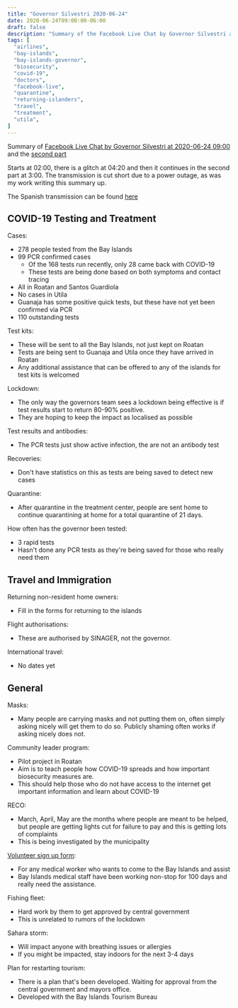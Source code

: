```yaml
---
title: "Governor Silvestri 2020-06-24"
date: 2020-06-24T09:00:00-06:00
draft: false
description: "Summary of the Facebook Live Chat by Governor Silvestri at 2020-06-24 09:00"
tags: [
  "airlines",
  "bay-islands",
  "bay-islands-governor",
  "biosecurity",
  "covid-19",
  "doctors",
  "facebook-live",
  "quarantine",
  "returning-islanders",
  "travel",
  "treatment",
  "utila",
]
---
```


Summary of [Facebook Live Chat by Governor Silvestri at 2020-06-24
09:00](https://www.facebook.com/gobernacionislas/videos/268333784422368) and
the [second
part](https://www.facebook.com/gobernacionislas/videos/1451907234997439)

Starts at 02:00, there is a glitch at 04:20 and then it continues in the second
part at 3:00. The transmission is cut short due to a power outage, as was my
work writing this summary up.

The Spanish transmission can be found [here](https://www.facebook.com/gobernacionislas/videos/593457661303189/)

COVID-19 Testing and Treatment
------------------------------

Cases:
* 278 people tested from the Bay Islands
* 99 PCR confirmed cases
  * Of the 168 tests run recently, only 28 came back with COVID-19
  * These tests are being done based on both symptoms and contact tracing
* All in Roatan and Santos Guardiola
* No cases in Utila
* Guanaja has some positive quick tests, but these have not yet been
  confirmed via PCR
* 110 outstanding tests

Test kits:
* These will be sent to all the Bay Islands, not just kept on Roatan
* Tests are being sent to Guanaja and Utila once they have arrived in Roatan
* Any additional assistance that can be offered to any of the islands for test
  kits is welcomed

Lockdown:
* The only way the governors team sees a lockdown being effective is if test
  results start to return 80-90% positive.
* They are hoping to keep the impact as localised as possible

Test results and antibodies:
* The PCR tests just show active infection, the are not an antibody test

Recoveries:
* Don't have statistics on this as tests are being saved to detect new cases

Quarantine:
* After quarantine in the treatment center, people are sent home to continue
  quarantining at home for a total quarantine of 21 days.

How often has the governor been tested:
* 3 rapid tests
* Hasn't done any PCR tests as they're being saved for those who really need
  them

Travel and Immigration
----------------------

Returning non-resident home owners:
* Fill in the forms for returning to the islands

Flight authorisations:
* These are authorised by SINAGER, not the governor.

International travel:
* No dates yet

General
-------

Masks:
* Many people are carrying masks and not putting them on, often simply asking
  nicely will get them to do so. Publicly shaming often works if asking nicely
  does not.

Community leader program:
* Pilot project in Roatan
* Aim is to teach people how COVID-19 spreads and how important biosecurity
  measures are.
* This should help those who do not have access to the internet get important
  information and learn about COVID-19

RECO:
* March, April, May are the months where people are meant to be helped, but
  people are getting lights cut for failure to pay and this is getting lots of
  complaints
* This is being investigated by the municipality

[Volunteer sign up form](https://forms.gle/ja8CtoHGA1Dx3JgaA):
* For any medical worker who wants to come to the Bay Islands and assist
* Bay Islands medical staff have been working non-stop for 100 days and really
  need the assistance.

Fishing fleet:
* Hard work by them to get approved by central government
* This is unrelated to rumors of the lockdown

Sahara storm:
* Will impact anyone with breathing issues or allergies
* If you might be impacted, stay indoors for the next 3-4 days

Plan for restarting tourism:
* There is a plan that's been developed. Waiting for approval from the central
  government and mayors office.
* Developed with the Bay Islands Tourism Bureau
